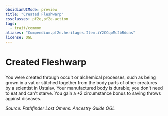 ```yaml
---
obsidianUIMode: preview
title: "Created Fleshwarp"
cssclasses: pf2e,pf2e-action
tags:
  - trait/common
aliases: "Compendium.pf2e.heritages.Item.iY2CCqoMc2bRdoas"
license: OGL
---
```

# Created Fleshwarp

### 






You were created through occult or alchemical processes, such as being grown in a vat or stitched together from the body parts of other creatures by a scientist in Ustalav. Your manufactured body is durable; you don't need to eat and can't starve. You gain a +2 circumstance bonus to saving throws against diseases.

*Source: Pathfinder Lost Omens: Ancestry Guide*
*OGL*